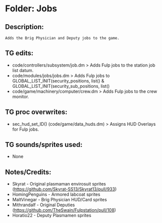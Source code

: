 # Folder: Jobs

## Description:

	Adds the Brig Physician and Deputy jobs to the game.

## TG edits:

- code/controllers/subsystem/job.dm > Adds Fulp jobs to the station job list datum.
- code/modules/jobs/jobs.dm > Adds Fulp jobs to GLOBAL_LIST_INIT(security_positions, list() & GLOBAL_LIST_INIT(security_sub_positions, list()
- code/game/machinery/computer/crew.dm > Adds Fulp jobs to the crew monitor.

## TG proc overwrites:

- sec_hud_set_ID() (code/game/data_huds.dm) > Assigns HUD Overlays for Fulp jobs.

## TG sounds/sprites used:

- None

## Notes/Credits:

- Skyrat - Original plasmaman envirosuit sprites (https://github.com/Skyrat-SS13/Skyrat13/pull/933)
- HomingPenguins - Armored labcoat sprites
- MaltVinegar - Brig Physician HUD/Card sprites
- Mithrandalf - Original Deputies (https://github.com/TheSwain/Fulpstation/pull/108)
- Horatio22 - Deputy Plasmamen sprites
